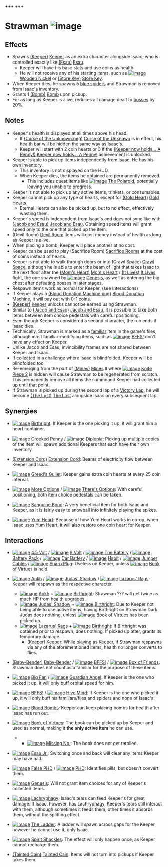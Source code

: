 +++
+++

 # Strawman ![image](/image/Strawman.png) 


Effects
---------


* Spawns  [(Keeper)](/wiki/Keeper "Keeper") [Keeper](/wiki/Keeper "Keeper") as an extra character alongside Isaac, who is controlled exactly like  [(Esau)](/wiki/Esau "Esau") [Esau](/wiki/Esau "Esau").
	+ Keeper will have his base stats and use coins as health.
	+ He will not receive any of his starting items, such as [![image](/image/Wooden_Nickel.png)](/wiki/Wooden_Nickel "Wooden Nickel") [Wooden Nickel](/wiki/Wooden_Nickel "Wooden Nickel") or [(Store Key)](/wiki/Store_Key "Store Key") [Store Key](/wiki/Store_Key "Store Key").
* When Keeper dies, he spawns 5 [blue spiders](/wiki/Blue_spider "Blue spider") and Strawman is removed from Isaac's inventory.
* Grants 1 [(Bomb)](/wiki/Bomb "Bomb") [Bomb](/wiki/Bomb "Bomb") upon pickup.
* For as long as Keeper is alive, reduces all damage dealt to [bosses](/wiki/Bosses "Bosses") by 20%.


Notes
-------


* Keeper's health is displayed at all times above his head.
	+ If [(Curse of the Unknown.png)](https://static.wikia.nocookie.net/bindingofisaacre_gamepedia/images/5/55/Curse_of_the_Unknown.png/revision/latest?cb=20211023085127) [Curse of the Unknown](/wiki/Curses "Curses") is in effect, his health bar will be hidden the same way as Isaac's.
	+ Keeper will start with 2 coin hearts or 3 if the [(Keeper now holds... A Penny!)](/wiki/Keeper "Keeper now holds... A Penny!") [Keeper now holds... A Penny!](/wiki/Keeper "Keeper") achievement is unlocked.
* Keeper is able to pick up items independently from Isaac. He has his own inventory.
	+ This inventory is not displayed on the HUD.
	+ When Keeper dies, the items he obtained are permanently removed.
		- This includes quest items like [![image](/image/The_Polaroid.png)](/wiki/The_Polaroid "The Polaroid") [The Polaroid](/wiki/The_Polaroid "The Polaroid"), potentially leaving you unable to progress.
* Keeper is not able to pick up any active items, trinkets, or consumables.
* Keeper cannot pick up any type of hearts, except for [(Gold Heart)](/wiki/Gold_Heart "Gold Heart") [Gold Hearts](/wiki/Gold_Heart "Gold Heart").
	+ Eternal Hearts can also be picked up, but to no effect, effectively wasting them.
* Keeper's speed is independent from Isaac's and does not sync like with  [(Jacob and Esau)](/wiki/Jacob_and_Esau "Jacob and Esau") [Jacob and Esau](/wiki/Jacob_and_Esau "Jacob and Esau"). Obtaining speed items will grant speed only to the one that picked up the item.
* (Devil Room) [Devil Room](/wiki/Devil_Room "Devil Room") items will cost money instead of health as long as Keeper is alive.
* When placing a bomb, Keeper will place another at no cost.
* Keeper can be used to play (Sacrifice Room) [Sacrifice Rooms](/wiki/Sacrifice_Room "Sacrifice Room") at the cost of coins instead of hearts.
* Keeper is not able to walk through doors or into (Crawl Space) [Crawl Space](/wiki/Crawl_Space "Crawl Space"), although he is able to enter the beam of light that takes Isaac to the next floor after the [(Mom's Heart)](/wiki/Mom%27s_Heart "Mom's Heart") [Mom's Heart](/wiki/Mom%27s_Heart "Mom's Heart") / [(It Lives)](/wiki/It_Lives "It Lives") [It Lives](/wiki/It_Lives "It Lives") fight, the one spawned by [![image](/image/Genesis.png)](/wiki/Genesis "Genesis") [Genesis](/wiki/Genesis "Genesis"), as well as entering the big chest after defeating bosses in later stages.
* Respawn items work as normal for Keeper. (see Interactions)
* If Keeper plays a [(Blood Donation Machine.png)](https://static.wikia.nocookie.net/bindingofisaacre_gamepedia/images/6/6e/Blood_Donation_Machine.png/revision/latest?cb=20210821075842) [Blood Donation Machine](/wiki/Machines#Blood_Donation_Machine "Machines"), it will pay out with 0-1 coins.
* [(Keeper)](/wiki/Keeper "Keeper") [Keeper](/wiki/Keeper "Keeper") unlocks cannot be earned using Strawman.
* Similar to  [(Jacob and Esau)](/wiki/Jacob_and_Esau "Jacob and Esau") [Jacob and Esau](/wiki/Jacob_and_Esau "Jacob and Esau"), it is possible to take both items between item choice pedestals with careful positioning.
* Even though Keeper is considered a second character, the run ends if Isaac dies.
* Technically, Strawman is marked as a [familiar](/wiki/Familiar "Familiar") item in the game's files, although most familiar-modifying items, such as [![image](/image/BFFS!.png)](/wiki/BFFS! "BFFS!") [BFFS!](/wiki/BFFS! "BFFS!") don't have any effect on Keeper.
* Unlike Jacob and Esau, invincibility frames are not shared between Keeper and Isaac.
* If collected in a challenge where Isaac is blindfolded, Keeper will be blindfolded too.
* Re-emerging from the part of [(Mines)](/wiki/Mines "Mines") [Mines](/wiki/Mines "Mines") II where [![image](/image/Knife_Piece_2.png)](/wiki/Knife_Piece_2 "Knife Piece 2") [Knife Piece 2](/wiki/Knife_Piece_2 "Knife Piece 2") is hidden will cause Strawman to be regenerated from scratch. This permanently remove all items the summoned Keeper had collected up until that point.
* If Strawman is picked up during the second lap of a [Victory Lap](/wiki/Victory_Lap "Victory Lap"), he will become  [(The Lost)](/wiki/The_Lost "The Lost") [The Lost](/wiki/The_Lost "The Lost") alongside Isaac on every subsequent lap.


Synergies
-----------


* [![image](/image/Birthright.png)](/wiki/Birthright "Birthright") [Birthright](/wiki/Birthright "Birthright"): If Keeper is the one picking it up, it will grant him a heart container.


* [![image](/image/Crooked_Penny.png)](/wiki/Crooked_Penny "Crooked Penny") [Crooked Penny](/wiki/Crooked_Penny "Crooked Penny") / [![image](/image/Diplopia.png)](/wiki/Diplopia "Diplopia") [Diplopia](/wiki/Diplopia "Diplopia"): Picking up multiple copies of the item will spawn additional Keepers that each have their own inventory.
* [(Extension Cord)](/wiki/Extension_Cord "Extension Cord") [Extension Cord](/wiki/Extension_Cord "Extension Cord"): Beams of electricity flow between Keeper and Isaac.
* [![image](/image/Greed%27s_Gullet.png)](/wiki/Greed%27s_Gullet "Greed's Gullet") [Greed's Gullet](/wiki/Greed%27s_Gullet "Greed's Gullet"): Keeper gains extra coin hearts at every 25 coin interval.
* [![image](/image/More_Options.png)](/wiki/More_Options "More Options") [More Options](/wiki/More_Options "More Options") / [![image](/image/There%27s_Options.png)](/wiki/There%27s_Options "There's Options") [There's Options](/wiki/There%27s_Options "There's Options"): With careful positioning, both item choice pedestals can be taken.
* [![image](/image/Sanguine_Bond.png)](/wiki/Sanguine_Bond "Sanguine Bond") [Sanguine Bond](/wiki/Sanguine_Bond "Sanguine Bond"): A very beneficial item for both Isaac and Keeper, as it is fairly easy to snowball into infinitely playing the spikes.
* [![image](/image/Yum_Heart.png)](/wiki/Yum_Heart "Yum Heart") [Yum Heart](/wiki/Yum_Heart "Yum Heart"): Because of how Yum Heart works in co-op, when Isaac uses Yum Heart, it will also restore one coin heart for Keeper.


Interactions
--------------


* [![image](/image/4.5_Volt.png)](/wiki/4.5_Volt "4.5 Volt") [4.5 Volt](/wiki/4.5_Volt "4.5 Volt") / [![image](/image/9_Volt.png)](/wiki/9_Volt "9 Volt") [9 Volt](/wiki/9_Volt "9 Volt") / [![image](/image/The_Battery.png)](/wiki/The_Battery "The Battery") [The Battery](/wiki/The_Battery "The Battery") / [![image](/image/Battery_Pack.png)](/wiki/Battery_Pack "Battery Pack") [Battery Pack](/wiki/Battery_Pack "Battery Pack") / [![image](/image/Car_Battery.png)](/wiki/Car_Battery "Car Battery") [Car Battery](/wiki/Car_Battery "Car Battery") / [![image](/image/Habit.png)](/wiki/Habit "Habit") [Habit](/wiki/Habit "Habit") / [![image](/image/Jumper_Cables.png)](/wiki/Jumper_Cables "Jumper Cables") [Jumper Cables](/wiki/Jumper_Cables "Jumper Cables") / [![image](/image/Sharp_Plug.png)](/wiki/Sharp_Plug "Sharp Plug") [Sharp Plug](/wiki/Sharp_Plug "Sharp Plug"): Useless on Keeper, unless [![image](/image/Book_of_Virtues.png)](/wiki/Book_of_Virtues "Book of Virtues") [Book of Virtues](/wiki/Book_of_Virtues "Book of Virtues") is held.


* [![image](/image/Ankh.png)](/wiki/Ankh "Ankh") [Ankh](/wiki/Ankh "Ankh") / [![image](/image/Judas%27_Shadow.png)](/wiki/Judas%27_Shadow "Judas' Shadow") [Judas' Shadow](/wiki/Judas%27_Shadow "Judas' Shadow") / [![image](/image/Lazarus%27_Rags.png)](/wiki/Lazarus%27_Rags "Lazarus' Rags") [Lazarus' Rags](/wiki/Lazarus%27_Rags "Lazarus' Rags"): Keeper will respawn as the respective character.
	+ [![image](/image/Ankh.png)](/wiki/Ankh "Ankh") [Ankh](/wiki/Ankh "Ankh") + [![image](/image/Birthright.png)](/wiki/Birthright "Birthright") [Birthright](/wiki/Birthright "Birthright"): Strawman ??? will get twice as much HP from health upgrades.
	+ [![image](/image/Judas%27_Shadow.png)](/wiki/Judas%27_Shadow "Judas' Shadow") [Judas' Shadow](/wiki/Judas%27_Shadow "Judas' Shadow") + [![image](/image/Birthright.png)](/wiki/Birthright "Birthright") [Birthright](/wiki/Birthright "Birthright"): Due to Keeper not being able to use active items, having Birthright on Strawman Dark Judas does nothing, unless [![image](/image/Book_of_Virtues.png)](/wiki/Book_of_Virtues "Book of Virtues") [Book of Virtues](/wiki/Book_of_Virtues "Book of Virtues") has been picked up.
	+ [![image](/image/Lazarus%27_Rags.png)](/wiki/Lazarus%27_Rags "Lazarus' Rags") [Lazarus' Rags](/wiki/Lazarus%27_Rags "Lazarus' Rags") + [![image](/image/Birthright.png)](/wiki/Birthright "Birthright") [Birthright](/wiki/Birthright "Birthright"): If Birthright was obtained prior to respawn, does nothing. If picked up after, grants its temporary damage.
		- [(Keeper)](/wiki/Keeper "Keeper") [Keeper](/wiki/Keeper "Keeper"): While playing as Keeper, if Strawman respawns via any of the aforementioned items, health no longer converts to flies.


* [(Baby-Bender)](/wiki/Baby-Bender "Baby-Bender") [Baby-Bender](/wiki/Baby-Bender "Baby-Bender") / [![image](/image/BFFS!.png)](/wiki/BFFS! "BFFS!") [BFFS!](/wiki/BFFS! "BFFS!") / [![image](/image/Box_of_Friends.png)](/wiki/Box_of_Friends "Box of Friends") [Box of Friends](/wiki/Box_of_Friends "Box of Friends"): Strawman does not count as a familiar for the purpose of these items.
* [![image](/image/Big_Fan.png)](/wiki/Big_Fan "Big Fan") [Big Fan](/wiki/Big_Fan "Big Fan") / [![image](/image/Guardian_Angel.png)](/wiki/Guardian_Angel "Guardian Angel") [Guardian Angel](/wiki/Guardian_Angel "Guardian Angel"): If Keeper is the one who picked it up, it will only buff orbital speed for him.
* [![image](/image/BFFS!.png)](/wiki/BFFS! "BFFS!") [BFFS!](/wiki/BFFS! "BFFS!") / [![image](/image/Hive_Mind.png)](/wiki/Hive_Mind "Hive Mind") [Hive Mind](/wiki/Hive_Mind "Hive Mind"): If Keeper is the one who picked it up, it will only buff his familiars/flies and spiders and none of Isaac's.
* [![image](/image/Blood_Bombs.png)](/wiki/Blood_Bombs "Blood Bombs") [Blood Bombs](/wiki/Blood_Bombs "Blood Bombs"): Keeper can keep placing bombs for health after Isaac has run out.
* [![image](/image/Book_of_Virtues.png)](/wiki/Book_of_Virtues "Book of Virtues") [Book of Virtues](/wiki/Book_of_Virtues "Book of Virtues"): The book can be picked up by Keeper and used as normal, making it **the only active item** he can use.
	+ + [![image](/image/Missing_No..png)](/wiki/Missing_No. "Missing No.") [Missing No.](/wiki/Missing_No. "Missing No."): The book does not get rerolled.
* [![image](/image/Esau_Jr..png)](/wiki/Esau_Jr. "Esau Jr.") [Esau Jr.](/wiki/Esau_Jr. "Esau Jr."): Switching once and back will clear any items Keeper may have had.
* [![image](/image/False_PHD.png)](/wiki/False_PHD "False PHD") [False PHD](/wiki/False_PHD "False PHD") / [![image](/image/PHD.png)](/wiki/PHD "PHD") [PHD](/wiki/PHD "PHD"): Identifies pills, but doesn't convert them.
* [![image](/image/Genesis.png)](/wiki/Genesis "Genesis") [Genesis](/wiki/Genesis "Genesis"): Will not grant item choices for any of Keeper's collected items.
* [![image](/image/Lachryphagy.png)](/wiki/Lachryphagy "Lachryphagy") [Lachryphagy](/wiki/Lachryphagy "Lachryphagy"): Isaac's tears can feed Keeper's for great damage. If Isaac, however, has Lachryphagy, Keeper's tears still interact with them, although sometimes it feeds them, other times it absorbs them, without the splitting effect.
* [![image](/image/The_Ladder.png)](/wiki/The_Ladder "The Ladder") [The Ladder](/wiki/The_Ladder "The Ladder"): A ladder will spawn across gaps for the Keeper, however he cannot use it, only Isaac.
* [![image](/image/Spirit_Shackles.png)](/wiki/Spirit_Shackles "Spirit Shackles") [Spirit Shackles](/wiki/Spirit_Shackles "Spirit Shackles"): The effect will only happen once, as Keeper cannot recharge them.
* [(Tainted Cain)](/wiki/Tainted_Cain "Tainted Cain") [Tainted Cain](/wiki/Tainted_Cain "Tainted Cain"): Items will not turn into pickups if Keeper takes them.


